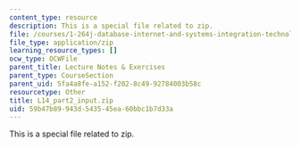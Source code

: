```yaml
---
content_type: resource
description: This is a special file related to zip.
file: /courses/1-264j-database-internet-and-systems-integration-technologies-fall-2013/59b47b89943d543545ea60bbc1b7d33a_L14_part2_input.zip
file_type: application/zip
learning_resource_types: []
ocw_type: OCWFile
parent_title: Lecture Notes & Exercises
parent_type: CourseSection
parent_uid: 5fa4a8fe-a152-f202-8c49-92784003b58c
resourcetype: Other
title: L14_part2_input.zip
uid: 59b47b89-943d-5435-45ea-60bbc1b7d33a
---
```

This is a special file related to zip.


